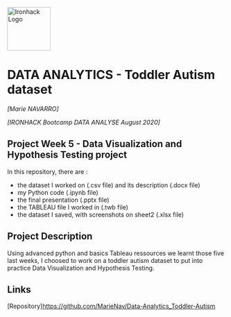 <img src="https://bit.ly/2VnXWr2" alt="Ironhack Logo" width="100"/>

# DATA ANALYTICS - Toddler Autism dataset
*[Marie NAVARRO]*

*[IRONHACK Bootcamp DATA ANALYSE August 2020]*


## Project Week 5 - Data Visualization and Hypothesis Testing project
In this repository, there are : 
- the dataset I worked on (.csv file) and its description (.docx file)
- my Python code (.ipynb file)
- the final presentation (.pptx file)
- the TABLEAU file I worked in (.twb file)
- the dataset I saved, with screenshots on sheet2 (.xlsx file)


## Project Description
Using advanced python and basics Tableau ressources we learnt those five last weeks, I choosed to work on a toddler autism dataset to put into practice Data Visualization and Hypothesis Testing.


## Links
[Repository]https://github.com/MarieNav/Data-Analytics_Toddler-Autism
